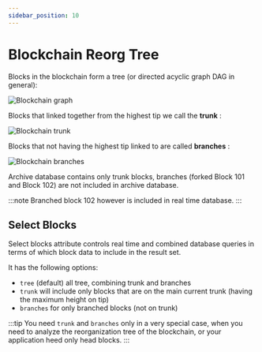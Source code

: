```yaml
---
sidebar_position: 10
---
```


# Blockchain Reorg Tree


Blocks in the blockchain form a tree (or directed acyclic graph DAG in general):

![Blockchain graph](/img/diagrams/tree.png)

Blocks that linked together from the highest tip we call the __trunk__ :

![Blockchain trunk](/img/diagrams/trunk.png)

Blocks that not having the highest tip linked to are called __branches__ :

![Blockchain branches](/img/diagrams/branches.png)

Archive database contains only trunk blocks, branches (forked Block 101 and Block 102)
are not included in archive database.

:::note
Branched block 102 however is included in real time database.
:::
## Select Blocks



Select blocks attribute controls real time and combined database queries in terms of which block data 
to include in the result set.

It has the following options:

* ```tree``` (default) all tree, combining trunk and branches
* ```trunk```  will include only blocks that are on the main current trunk (having the maximum height on tip)
* ```branches``` for only branched blocks (not on trunk)


:::tip
You need ```trunk``` and ```branches``` only in a very special case, when you need to analyze the reorganization tree
of the blockchain, or your application heed only head blocks.
:::
